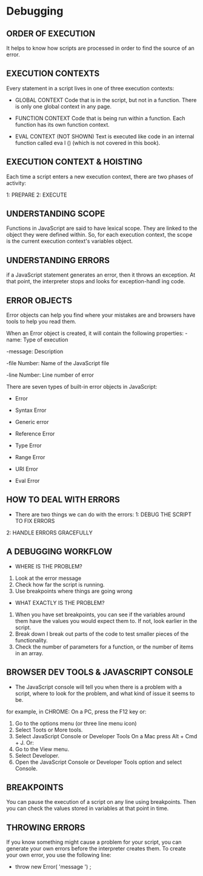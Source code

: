 # Debugging
 
 ## ORDER OF EXECUTION
It helps to know how scripts are processed in order to find the source of an error.

## EXECUTION CONTEXTS 
Every statement in a script lives in one of three
execution contexts:

- GLOBAL CONTEXT
Code that is in the script, but not in a function.
There is only one global context in any page.

- FUNCTION CONTEXT
Code that is being run within a function.
Each function has its own function context.

- EVAL CONTEXT (NOT SHOWN)
Text is executed like code in an internal function
called eva l () (which is not covered in this book). 

## EXECUTION CONTEXT & HOISTING 
Each time a script enters a new execution context, there are two phases of activity:

1: PREPARE      2: EXECUTE 

## UNDERSTANDING SCOPE 
Functions in JavaScript are said to have lexical scope. They are linked to the object they were defined within. So, for each execution context, the scope is the current execution context's variables object.

## UNDERSTANDING ERRORS
if a JavaScript statement generates an error, then it throws an exception. At that point, the interpreter stops and looks for exception-handl ing code. 

## ERROR OBJECTS
Error objects can help you find where your mistakes are and browsers have tools to help you read them. 

When an Error object is created, it will contain the following properties: 
-name: Type of execution

-message: Description

-file Number: Name of the JavaScript file

-line Number: Line number of error

There are seven types of built-in error objects in
JavaScript:

- Error

- Syntax Error

- Generic error 

- Reference Error 

- Type Error

- Range Error

- URI Error

- Eval Error


## HOW TO DEAL WITH ERRORS 
- There are two things we can do with the errors:
1: DEBUG THE SCRIPT TO FIX ERRORS 

2: HANDLE ERRORS GRACEFULLY

## A DEBUGGING WORKFLOW 
- WHERE IS THE PROBLEM? 
1. Look at the error message
2. Check how far the script is running. 
3. Use breakpoints where things are going wrong

- WHAT EXACTLY IS THE PROBLEM? 
1. When you have set breakpoints, you can see if the variables around them have the values you would expect them to. If not, look earlier in the script.
2. Break down I break out parts of the code to test smaller pieces of the functionality. 
3. Check the number of parameters for a function, or the number of items in an array.

## BROWSER DEV TOOLS & JAVASCRIPT CONSOLE
- The JavaScript console will tell you when there is a problem with a script, where to look for the problem, and what kind of issue it seems to be. 

for example, in CHROME:
On a PC, press the F12 key or:
1. Go to the options menu (or three line menu icon)
2. Select Toots or More tools.
3. Select JavaScript Console or Developer Tools
On a Mac press Alt + Cmd + J. Or:
4. Go to the View menu.
5. Select Developer.
6. Open the JavaScript Console or Developer Tools
option and select Console. 

## BREAKPOINTS 
You can pause the execution of a script on any line using breakpoints. Then you can check the values stored in variables at that point in time. 

## THROWING ERRORS
If you know something might cause a problem for your script, you can generate your own errors before the interpreter creates them. 
To create your own error, you use the following line:
- throw new Error( 'message ') ; 






